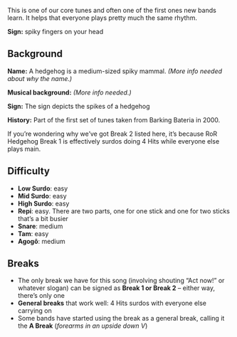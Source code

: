 This is one of our core tunes and often one of the first ones new bands learn. It helps that everyone plays pretty much the same rhythm.

**Sign:** spiky fingers on your head

## Background

**Name:** A hedgehog is a medium-sized spiky mammal. *(More info needed about why the name.)*

**Musical background:** *(More info needed.)*

**Sign:** The sign depicts the spikes of a hedgehog

**History:** Part of the first set of tunes taken from Barking Bateria in 2000.

If you’re wondering why we’ve got Break 2 listed here, it’s because RoR Hedgehog Break 1 is effectively surdos doing 4 Hits while everyone else plays main.

## Difficulty

* **Low Surdo**: easy
* **Mid Surdo**: easy
* **High Surdo**: easy
* **Repi**: easy. There are two parts, one for one stick and one for two sticks that’s a bit busier 
* **Snare**: medium
* **Tam**: easy
* **Agogô**: medium

## Breaks

* The only break we have for this song (involving shouting “Act now!” or whatever slogan) can be signed as **Break 1 or Break 2** – either way, there’s only one
* **General breaks** that work well: 4 Hits surdos with everyone else carrying on
* Some bands have started using the break as a general break, calling it the **A Break** (*forearms in an upside down V*)
